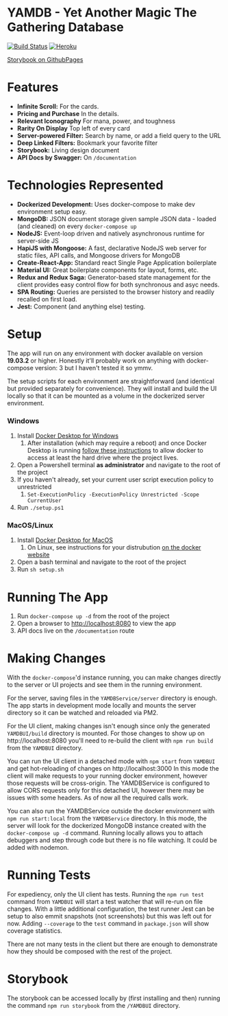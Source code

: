 # YAMDB - Yet Another Magic The Gathering Database


[![Build Status](https://travis-ci.com/ZachMayer35/yamdb.svg?branch=master)](https://travis-ci.com/ZachMayer35/yamdb)
[![Heroku](http://heroku-badge.herokuapp.com/?app=yamtgdb&style=flat&svg=1&root=/strings)](https://yamtgdb.herokuapp.com)

[Storybook on GithubPages](https://zachmayer35.github.io/yamdb)

# Features

- **Infinite Scroll:** For the cards.
- **Pricing and Purchase** In the details.
- **Relevant Iconography** For mana, power, and toughness
- **Rarity On Display** Top left of every card
- **Server-powered Filter:** Search by name, or add a field query to the URL
- **Deep Linked Filters:** Bookmark your favorite filter
- **Storybook:** Living design document
- **API Docs by Swagger:** On `/documentation`

# Technologies Represented

- **Dockerized Development:** Uses docker-compose to make dev environment setup easy.
- **MongoDB:** JSON document storage given sample JSON data - loaded (and cleaned) on every `docker-compose up`
- **NodeJS:** Event-loop driven and natively asynchronous runtime for server-side JS
- **HapiJS with Mongoose:** A fast, declarative NodeJS web server for static files, API calls, and Mongoose drivers for MongoDB
- **Create-React-App:** Standard react Single Page Application boilerplate
- **Material UI:** Great boilerplate components for layout, forms, etc.
- **Redux and Redux Saga:** Generator-based state management for the client provides easy control flow for both synchronous and asyc needs.
- **SPA Routing:** Queries are persisted to the browser history and readily recalled on first load.
- **Jest:** Component (and anything else) testing.

# Setup

The app will run on any environment with docker available on version **19.03.2** or higher. Honestly it'll probably work on anything with docker-compose version: 3 but I haven't tested it so ymmv.

The setup scripts for each environment are straightforward (and identical but provided separately for convenience). They will install and build the UI locally so that it can be mounted as a volume in the dockerized server environment.

### Windows

1.  Install [Docker Desktop for Windows](https://hub.docker.com/editions/community/docker-ce-desktop-windows)
    1.  After installation (which may require a reboot) and once Docker Desktop is running [follow these instructions](https://blogs.msdn.microsoft.com/stevelasker/2016/06/14/configuring-docker-for-windows-volumes/) to allow docker to access at least the hard drive where the project lives.
2.  Open a Powershell terminal **as administrator** and navigate to the root of the project
3.  If you haven't already, set your current user script execution policy to unrestricted
    1. `Set-ExecutionPolicy -ExecutionPolicy Unrestricted -Scope CurrentUser`
4.  Run `./setup.ps1`

### MacOS/Linux

1. Install [Docker Desktop for MacOS](https://hub.docker.com/editions/community/docker-ce-desktop-mac)
   1. On Linux, see instructions for your distrubution [on the docker website](https://docs.docker.com/v17.12/install/#server)
2. Open a bash terminal and navigate to the root of the project
3. Run `sh setup.sh`

# Running The App

1.  Run `docker-compose up -d` from the root of the project
2.  Open a browser to [http://localhost:8080](http://localhost:8080) to view the app
3.  API docs live on the `/documentation` route

# Making Changes

With the `docker-compose`'d instance running, you can make changes directly to the server or UI projects and see them in the running environment.

For the server, saving files in the `YAMDBService/server` directory is enough. The app starts in development mode locally and mounts the server directory so it can be watched and reloaded via PM2.

For the UI client, making changes isn't enough since only the generated `YAMDBUI/build` directory is mounted. For those changes to show up on http://localhost:8080 you'll need to re-build the client with `npm run build` from the `YAMDBUI` directory.

You can run the UI client in a detached mode with `npm start` from `YAMDBUI` and get hot-reloading of changes on http://localhost:3000 In this mode the client will make requests to your running docker environment, however those requests will be cross-origin. The YAMDBService is configured to allow CORS requests only for this detached UI, however there may be issues with some headers. As of now all the required calls work.

You can also run the YAMDBService outside the docker environment with `npm run start:local` from the `YAMDBService` directory. In this mode, the server will look for the dockerized MongoDB instance created with the `docker-compose up -d` command. Running locally allows you to attach debuggers and step through code but there is no file watching. It could be added with nodemon.

# Running Tests

For expediency, only the UI client has tests. Running the `npm run test` command from `YAMDBUI` will start a test watcher that will re-run on file changes. With a little additional configuration, the test runner Jest can be setup to also emmit snapshots (not screenshots) but this was left out for now. Adding `--coverage` to the `test` command in `package.json` will show coverage statistics.

There are not many tests in the client but there are enough to demonstrate how they should be composed with the rest of the project.

# Storybook

The storybook can be accessed locally by (first installing and then) running the command `npm run storybook` from the `/YAMDBUI` directory.
 

